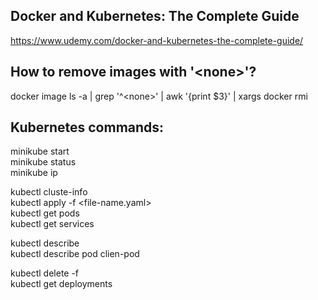 ## Docker and Kubernetes: The Complete Guide  
https://www.udemy.com/docker-and-kubernetes-the-complete-guide/

## How to remove images with '\<none\>'?
docker image ls -a | grep '^\<none\>' | awk '{print $3}' | xargs docker rmi

## Kubernetes commands:

minikube start <br />
minikube status <br />
minikube ip <br />

kubectl cluste-info <br />
kubectl apply -f <file-name.yaml> <br />
kubectl get pods <br />
kubectl get services <br />

kubectl describe <object-type> <object-name> <br />
kubectl describe pod clien-pod <br />

kubectl delete -f <config file> <br />
kubectl get deployments

